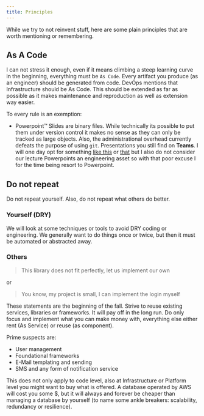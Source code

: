 ```yaml
---
title: Principles
---
```


While we try to not reinvent stuff, here are some plain principles that are worth mentioning or remembering.

## As A Code
I can not stress it enough, even if it means climbing a steep learning curve in the beginning, everything must be `As Code`. Every artifact you produce (as an engineer) should be generated from code. DevOps mentions that Infrastructure should be As Code. This should be extended as far as possible as it makes maintenance and reproduction as well as extension way easier. 

To every rule is an exemption:

- Powerpoint™️ Slides are binary files. While technically its possible to put them under version control it makes no sense as they can only be tracked as large objects. Also, the administrational overhead currently defeats the purpose of using `git`. Presentations you still find on **Teams**. I will one day opt for something [like this](https://arnehilmann.github.io/markdeck/) or [that](https://revealjs.com/#/3) but I also do not consider our lecture Powerpoints an engineering asset so with that poor excuse I for the time being resort to Powerpoint. 

## Do not repeat

Do not repeat yourself. Also, do not repeat what others do better.

### Yourself (DRY)

We will look at some techniques or tools to avoid DRY coding or engineering. We generally want to do things once or twice, but then it must be automated or abstracted away. 

### Others

> This library does not fit perfectly, let us implement our own

or

> You know, my project is small, I can implement the login myself

These statements are the beginning of the fall. Strive to reuse existing services, libraries or frameworks. It will pay off in the long run. Do only focus and implement what you can make money with, everything else either rent (As Service) or reuse (as component).

Prime suspects are:

* User management
* Foundational frameworks
* E-Mail templating and sending
* SMS and any form of notification service

This does not only apply to code level, also at Infrastructure or Platform level you might want to buy what is offered. A database operated by AWS will cost you some $, but it will always and forever be cheaper than managing a database by yourself (to name some ankle breakers: scalability, redundancy or resilience).
